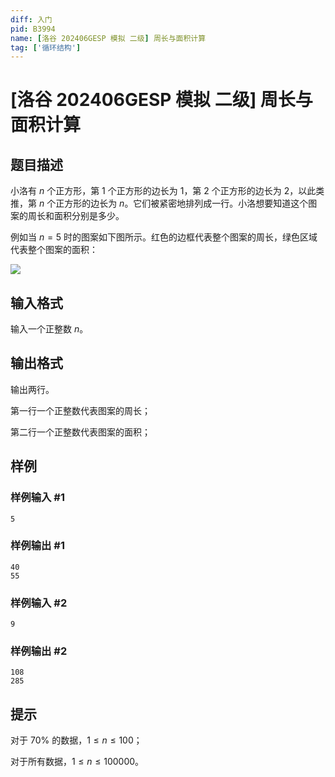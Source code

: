 ```yaml
---
diff: 入门
pid: B3994
name: [洛谷 202406GESP 模拟 二级] 周长与面积计算
tag: ['循环结构']
---
```

# [洛谷 202406GESP 模拟 二级] 周长与面积计算
## 题目描述

小洛有 $n$ 个正方形，第 $1$ 个正方形的边长为 $1$，第 $2$ 个正方形的边长为 $2$，以此类推，第 $n$ 个正方形的边长为 $n$。它们被紧密地排列成一行。小洛想要知道这个图案的周长和面积分别是多少。

例如当 $n=5$ 时的图案如下图所示。红色的边框代表整个图案的周长，绿色区域代表整个图案的面积：

![](https://cdn.luogu.com.cn/upload/image_hosting/92omqw1x.png)
## 输入格式

输入一个正整数 $n$。
## 输出格式

输出两行。

第一行一个正整数代表图案的周长；

第二行一个正整数代表图案的面积；
## 样例

### 样例输入 #1
```
5
```
### 样例输出 #1
```
40
55
```
### 样例输入 #2
```
9
```
### 样例输出 #2
```
108
285
```
## 提示

对于 $70\%$ 的数据，$1 \leq n \leq 100$；

对于所有数据，$1 \leq n \leq 100000$。
